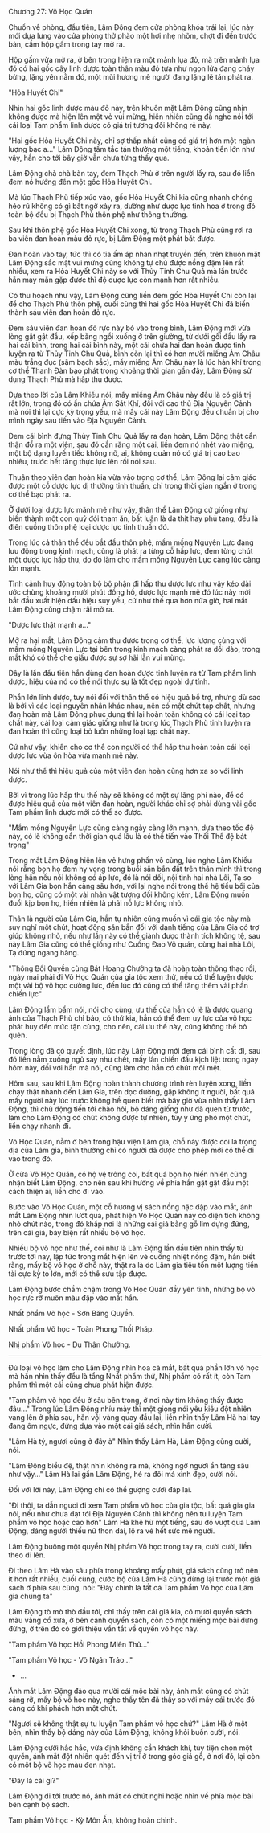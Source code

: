




Chương 27: Võ Học Quán


Chuồn về phòng, đầu tiên, Lâm Động đem cửa phòng khóa trái lại, lúc này mới dựa lưng vào cửa phòng thở phào một hơi nhẹ nhõm, chợt đi đến trước bàn, cầm hộp gấm trong tay mở ra.

Hộp gấm vừa mở ra, ở bên trong hiện ra một mảnh lụa đỏ, mà trên mảnh lụa đó có hai gốc cây linh dược toàn thân màu đỏ tựa như ngọn lửa đang cháy bừng, lặng yên nằm đó, một mùi hương mê người đang lặng lẽ tán phát ra.

"Hỏa Huyết Chi"

Nhìn hai gốc linh dược màu đỏ này, trên khuôn mặt Lâm Động cũng nhịn không được mà hiện lên một vẻ vui mừng, hiển nhiên cũng đã nghe nói tới cái loại Tam phẩm linh dược có giá trị tương đối không rẻ này.

"Hai gốc Hỏa Huyết Chi này, chỉ sợ thấp nhất cũng có giá trị hơn một ngàn lượng bạc a…" Lâm Động tấm tắc tán thưởng một tiếng, khoản tiền lớn như vậy, hắn cho tới bây giờ vẫn chưa từng thấy qua.

Lâm Động chà chà bàn tay, đem Thạch Phù ở trên người lấy ra, sau đó liền đem nó hướng đến một gốc Hỏa Huyết Chi.

Mà lúc Thạch Phù tiếp xúc vào, gốc Hỏa Huyết Chi kia cũng nhanh chóng héo rũ không có gì bất ngờ xảy ra, dường như dược lực tinh hoa ở trong đó toàn bộ đều bị Thạch Phù thôn phệ như thông thường.

Sau khi thôn phệ gốc Hỏa Huyết Chi xong, từ trong Thạch Phù cũng rơi ra ba viên đan hoàn màu đỏ rực, bị Lâm Động một phát bắt được.

Đan hoàn vào tay, tức thì có tia ấm áp nhàn nhạt truyền đến, trên khuôn mặt Lâm Động sắc mặt vui mừng cũng không tự chủ được nồng đậm lên rất nhiều, xem ra Hỏa Huyết Chi này so với Thủy Tinh Chu Quả mà lần trước hắn may mắn gặp được thì độ dược lực còn mạnh hơn rất nhiều.

Có thu hoạch như vậy, Lâm Động cũng liền đem gốc Hỏa Huyết Chi còn lại để cho Thạch Phù thôn phệ, cuối cùng thì hai gốc Hỏa Huyết Chi đã biến thành sáu viên đan hoàn đỏ rực.

Đem sáu viên đan hoàn đỏ rực này bỏ vào trong bình, Lâm Động mới vừa lòng gật gật đầu, xếp bằng ngồi xuống ở trên giường, từ dưới gối đầu lấy ra hai cái bình, trong hai cái bình này, một cái chứa hai đan hoàn được tinh luyện ra từ Thủy Tinh Chu Quả, bình còn lại thì có hơn mười miếng Âm Châu màu trắng đục (sâm bạch sắc), mấy miếng Âm Châu này là lúc hàn khí trong cơ thể Thanh Đàn bạo phát trong khoảng thời gian gần đây, Lâm Động sử dụng Thạch Phù mà hấp thu được.

Dựa theo lời của Lâm Khiếu nói, mấy miếng Âm Châu này đều là có giá trị rất lớn, trong đó có ẩn chứa Âm Sát Khí, đối với cao thủ Địa Nguyên Cảnh mà nói thì lại cực kỳ trọng yếu, mà mấy cái này Lâm Động đều chuẩn bị cho mình ngày sau tiến vào Địa Nguyên Cảnh.

Đem cái bình đựng Thủy Tinh Chu Quả lấy ra đan hoàn, Lâm Động thật cẩn thận đổ ra một viên, sau đó cắn răng một cái, liền đem nó nhét vào miệng, một bộ dạng luyến tiếc không nỡ, ai, không quản nó có giá trị cao bao nhiêu, trước hết tăng thực lực lên rồi nói sau.

Thuận theo viên đan hoàn kia vừa vào trong cơ thể, Lâm Động lại cảm giác được một cỗ dược lực dị thường tinh thuần, chỉ trong thời gian ngắn ở trong cơ thể bạo phát ra.

Ở dưới loại dược lực mãnh mẽ như vậy, thân thể Lâm Động cứ giống như biến thành một con quỷ đói tham ăn, bất luận là da thịt hay phủ tạng, đều là điên cuồng thôn phệ loại dược lực tinh thuần đó.

Trong lúc cả thân thể đều bắt đầu thôn phệ, mầm mống Nguyên Lực đang lưu động trong kinh mạch, cũng là phát ra từng cỗ hấp lực, đem từng chút một dược lực hấp thu, do đó làm cho mầm mống Nguyên Lực càng lúc càng lớn mạnh.

Tình cảnh huy động toàn bộ bộ phận đi hấp thu dược lực như vậy kéo dài ước chừng khoảng mười phút đồng hồ, dược lực mạnh mẽ đó lúc này mới bắt đầu xuất hiện dấu hiệu suy yếu, cứ như thế qua hơn nửa giờ, hai mắt Lâm Động cũng chậm rãi mở ra.

"Dược lực thật mạnh a…"

Mở ra hai mắt, Lâm Động cảm thụ được trong cơ thể, lực lượng cùng với mầm mống Nguyên Lực tại bên trong kinh mạch càng phát ra dồi dào, trong mắt khó có thể che giấu được sự sợ hãi lẫn vui mừng.

Đây là lần đầu tiên hắn dùng đan hoàn được tinh luyện ra từ Tam phẩm linh dược, hiệu của nó có thể nói thực sự là tốt đẹp ngoài dự tính.

Phần lớn linh dược, tuy nói đối với thân thể có hiệu quả bổ trợ, nhưng dù sao là bởi vì các loại nguyên nhân khác nhau, nên có một chút tạp chất, nhưng đan hoàn mà Lâm Động phục dụng thì lại hoàn toàn không có cái loại tạp chất này, cái loại cảm giác giống như là trong lúc Thạch Phù tinh luyện ra đan hoàn thì cũng loại bỏ luôn những loại tạp chất này.

Cứ như vậy, khiến cho cơ thể con người có thể hấp thu hoàn toàn cái loại dược lực vừa ôn hòa vừa mạnh mẽ này.

Nói như thế thì hiệu quả của một viên đan hoàn cũng hơn xa so với linh dược.

Bởi vì trong lúc hấp thu thế này sẽ không có một sự lãng phí nào, để có được hiệu quả của một viên đan hoàn, người khác chỉ sợ phải dùng vài gốc Tam phẩm linh dược mới có thể so được.

"Mầm mống Nguyên Lực cũng càng ngày càng lớn mạnh, dựa theo tốc độ này, có lẽ không cần thời gian quá lâu là có thể tiến vào Thối Thể đệ bát trọng"

Trong mắt Lâm Động hiện lên vẻ hưng phấn vô cùng, lúc nghe Lâm Khiếu nói rằng bọn họ đem hy vọng trong buổi săn bắn đặt trên thân mình thì trong lòng hắn nếu nói không có áp lực, đó là nói dối, nội tình hai nhà Lôi, Tạ so với Lâm Gia bọn hắn càng sâu hơn, với lại nghe nói trong thế hệ tiểu bối của bọn họ, cũng có một vài nhân vật tương đối không kém, Lâm Động muốn đuổi kịp bọn họ, hiển nhiên là phải nỗ lực không nhỏ.

Thân là người của Lâm Gia, hắn tự nhiên cũng muốn vì cái gia tộc này mà suy nghĩ một chút, hoạt động săn bắn đối với danh tiếng của Lâm Gia có trợ giúp không nhỏ, nếu như lần này có thể giành được thành tích không tệ, sau này Lâm Gia cũng có thể giống như Cuồng Đao Võ quán, cùng hai nhà Lôi, Tạ đứng ngang hàng.

"Thông Bối Quyền cùng Bát Hoang Chưởng ta đã hoàn toàn thông thạo rồi, ngày mai phải đi Võ Học Quán của gia tộc xem thử, nếu có thể luyện được một vài bộ võ học cường lực, đến lúc đó cũng có thể tăng thêm vài phần chiến lực"

Lâm Động lẩm bẩm nói, nói cho cùng, ưu thế của hắn có lẽ là được quang ảnh của Thạch Phù chỉ bảo, có thứ kia, hắn có thể đem uy lực của võ học phát huy đến mức tận cùng, cho nên, cái ưu thế này, cũng không thể bỏ quên.

Trong lòng đã có quyết định, lúc này Lâm Động mới đem cái bình cất đi, sau đó liền nằm xuống ngủ say như chết, mấy lần chiến đấu kịch liệt trong ngày hôm này, đối với hắn mà nói, cũng làm cho hắn có chút mỏi mệt.

Hôm sau, sau khi Lâm Động hoàn thành chương trình rèn luyện xong, liền chạy thật nhanh đến Lâm Gia, trên dọc đường, gặp không ít người, bất quá mấy người này lúc trước không hề quen biết mà bây giờ vừa nhìn thấy Lâm Động, thì chủ động tiến tới chào hỏi, bộ dáng giống như đã quen từ trước, làm cho Lâm Động có chút không được tự nhiên, tùy ý ứng phó một chút, liền chạy nhanh đi.

Võ Học Quán, nằm ở bên trong hậu viện Lâm gia, chỗ này được coi là trọng địa của Lâm gia, bình thường chỉ có người đã được cho phép mới có thể đi vào trong đó.

Ở cửa Võ Học Quán, có hộ vệ trông coi, bất quá bọn họ hiển nhiên cũng nhận biết Lâm Động, cho nên sau khi hướng về phía hắn gật gật đầu một cách thiện ái, liền cho đi vào.

Bước vào Võ Học Quán, một cỗ hương vị sách nồng nặc đập vào mắt, ánh mắt Lâm Động nhìn lướt qua, phát hiện Võ Học Quán này có diện tích không nhỏ chút nào, trong đó khắp nơi là những cái giá bằng gỗ lim dựng đứng, trên cái giá, bày biện rất nhiều bộ võ học.

Nhiều bộ võ học như thế, coi như là Lâm Động lần đầu tiên nhìn thấy từ trước tới nay, lập tức trong mắt hiện lên vẻ cuồng nhiệt nồng đậm, hắn biết rằng, mấy bộ võ học ở chỗ này, thật ra là do Lâm gia tiêu tốn một lượng tiền tài cực kỳ to lớn, mới có thể sưu tập được.

Lâm Động bước chầm chậm trong Võ Học Quán đầy yên tĩnh, những bộ võ học rực rỡ muôn màu đập vào mắt hắn.

Nhất phẩm Võ học - Sơn Băng Quyền.

Nhất phẩm Võ học - Toàn Phong Thối Pháp.

Nhị phẩm Võ học - Du Thân Chưởng.

***

Đủ loại võ học làm cho Lâm Động nhìn hoa cả mắt, bất quá phần lớn võ học mà hắn nhìn thấy đều là tầng Nhất phẩm thứ, Nhị phẩm có rất ít, còn Tam phẩm thì một cái cũng chưa phát hiện được.

"Tam phẩm võ học đều ở sâu bên trong, ở nơi này tìm không thấy được đâu…" Trong lúc Lâm Động nhíu mày thì một giọng nói yêu kiều đột nhiên vang lên ở phía sau, hắn vội vàng quay đầu lại, liền nhìn thấy Lâm Hà hai tay đang ôm ngực, đứng dựa vào một cái giá sách, nhìn hắn cười.

"Lâm Hà tỷ, ngươi cũng ở đây à" Nhìn thấy Lâm Hà, Lâm Động cũng cười, nói.

"Lâm Động biểu đệ, thật nhìn không ra mà, không ngờ ngươi ẩn tàng sâu như vậy…" Lâm Hà lại gần Lâm Động, hé ra đôi má xinh đẹp, cười nói.

Đối với lời này, Lâm Động chỉ có thể gượng cười đáp lại.

"Đi thôi, ta dẫn ngươi đi xem Tam phẩm võ học của gia tộc, bất quá gia gia nói, nếu như chưa đạt tới Địa Nguyên Cảnh thì không nên tu luyện Tam phẩm võ học hoặc cao hơn" Lâm Hà khẽ hừ một tiếng, sau đó vượt qua Lâm Động, dáng người thiếu nữ thon dài, lộ ra vẻ hết sức mê người.

Lâm Động buông một quyển Nhị phẩm Võ học trong tay ra, cười cười, liền theo đi lên.

Đi theo Lâm Hà vào sâu phía trong khoảng mấy phút, giá sách cũng trở nên ít hơn rất nhiều, cuối cùng, cước bộ của Lâm Hà cũng dừng lại trước một giá sách ở phía sau cùng, nói: "Đây chính là tất cả Tam phẩm Võ học của Lâm gia chúng ta"

Lâm Động tò mò thò đầu tới, chỉ thấy trên cái giá kia, có mười quyển sách màu vàng cổ xưa, ở bên cạnh quyển sách, còn có một miếng mộc bài dựng đứng, ở trên đó có giới thiệu vắn tắt về quyển võ học này.

"Tam phẩm Võ học Hồi Phong Miên Thủ…"

"Tam phẩm Võ học - Vô Ngân Trảo…"

- …

Ánh mắt Lâm Động đảo qua mười cái mộc bài này, ánh mắt cũng có chút sáng rỡ, mấy bộ võ học này, nghe thấy tên đã thấy so với mấy cái trước đó càng có khí phách hơn một chút.

"Ngươi sẽ không thật sự tu luyện Tam phẩm võ học chứ?" Lâm Hà ở một bên, nhìn thấy bộ dáng này của Lâm Động, không khỏi buồn cười, nói.

Lâm Động cười hắc hắc, vừa định không cần khách khí, tùy tiện chọn một quyển, ánh mắt đột nhiên quét đến vị trí ở trong góc giá gỗ, ở nơi đó, lại còn có một bộ võ học màu đen nhạt.

"Đây là cái gì?"

Lâm Động đi tới trước nó, ánh mắt có chút nghi hoặc nhìn về phía mộc bài bên cạnh bộ sách.

Tam phẩm Võ học - Kỳ Môn Ấn, không hoàn chỉnh.





